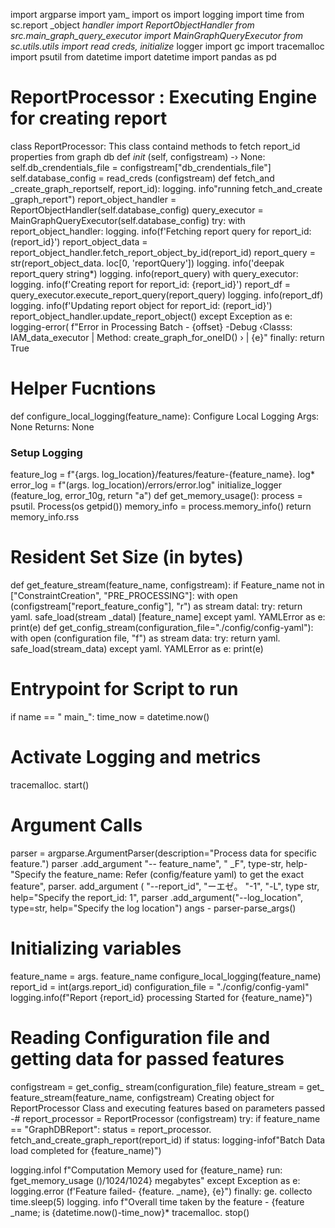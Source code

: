 import argparse import yam_ import os import logging import time
from sc.report _object _handler import ReportObjectHandler from src.main_graph_query_executor import MainGraphQueryExecutor from sc.utils.utils import read creds, initialize_ logger import gc import tracemalloc import psutil
from datetime import datetime import pandas as pd
# ReportProcessor : Executing Engine for creating report
class ReportProcessor:
This class containd methods to fetch report_id properties from graph db def
_init_ (self, configstream) -› None:
self.db_crendentials_file = configstream["db_crendentials_file"]
self.database_config = read_creds (configstream)
def fetch_and _create_graph_reportself, report_id):
logging. info"running fetch_and_create _graph_report")
report_object_handler = ReportObjectHandler(self.database_config)
query_executor = MainGraphQueryExecutor(self.database_config)
try:
with report_object_handler:
logging. info(f'Fetching report query for report_id: (report_id}')
report_object_data = report_object_handler.fetch_report_object_by_id(report_id)
report_query = str(report_object_data. loc[0, 'reportQuery'])
logging. info('deepak report_query string*)
logging. info(report_query)
with query_executor:
logging. info(f'Creating report for report_id: {report_id}')
report_df = query_executor.execute_report_query(report_query)
logging. info(report_df)
logging. info(f'Updating report object for report_id: (report_id}') report_object_handler.update_report_object()
except Exception as e: logging-error(
f"Error in Processing Batch - {offset} -Debug ‹Classs: IAM_data_executor | Method: create_graph_for_oneID() › | {e}"
finally:
return True
# Helper Fucntions
def configure_local_logging(feature_name):
Configure Local Logging
Args: None
Returns: None
### Setup Logging
feature_log = f"{args. log_location}/features/feature-{feature_name}. log*
error_log = f"(args. log_location)/errors/error.log"
initialize_logger (feature_log, error_10g, return
"a")
def get_memory_usage():
process = psutil. Process(os getpid())
memory_info = process.memory_info()
return memory_info.rss
# Resident Set Size (in bytes)

def
get_feature_stream(feature_name, configstream):
if Feature_name not in ["ConstraintCreation", "PRE_PROCESSING"]:
with open (configstream["report_feature_config"], "r") as stream datal:
try:
return yaml. safe_load(stream _datal) [feature_name]
except yaml. YAMLError as e:
print(e)
def get_config_stream(configuration_file="./config/config-yaml"):
with open (configuration file, "f") as stream data:
try:
return yaml. safe_load(stream_data)
except yaml. YAMLError as e:
print(e)
# Entrypoint for Script to run
if
name
== "
main_":
time_now = datetime.now()
# Activate Logging and metrics
tracemalloc. start()
# Argument Calls
parser = argparse.ArgumentParser(description="Process data for specific feature.")
parser .add_argument
"-- feature_name",
" _F",
type-str,
help-"Specify the feature_name: Refer (config/feature yaml) to get the exact feature",
parser. add_argument (
"--report_id",
"ーエゼ。
"-1", "-L", type str,
help="Specify the report_id: 1",
parser .add_argument("--log_location", type=str, help="Specify the log location") angs - parser-parse_args()
# Initializing variables
feature_name = args. feature_name
configure_local_logging(feature_name)
report_id = int(args.report_id)
configuration_file = "./config/config-yaml"
logging.info(f"Report {report_id} processing Started for {feature_name}")
# Reading Configuration file and getting data for passed features
configstream = get_config_ stream(configuration_file)
feature_stream = get_ feature_stream(feature_name, configstream)
Creating object for ReportProcessor Class and executing features based on parameters passed
-#
report_processor = ReportProcessor (configstream)
try:
if feature_name == "GraphDBReport":
status = report_processor. fetch_and_create_graph_report(report_id)
if status:
logging-infof"Batch Data load completed for {feature_name)")

logging.infol
f"Computation Memory used for {feature_name} run: fget_memory_usage ()/1024/1024} megabytes"
except Exception as e:
logging.error (f'Feature failed- {feature.
_name}, {e}")
finally:
ge. collecto time.sleep(5)
logging. info
f"Overall time taken by the feature - {feature
_name; is {datetime.now()-time_now}*
tracemalloc. stop()